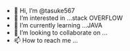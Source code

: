 - 👋 Hi, I’m @tasuke567
- 👀 I’m interested in ...stack OVERFLOW
- 🌱 I’m currently learning ...JAVA
- 💞️ I’m looking to collaborate on ...
- 📫 How to reach me ...

<!---
tasuke567/tasuke567 is a ✨ special ✨ repository because its `README.md` (this file) appears on your GitHub profile.
You can click the Preview link to take a look at your changes.
--->
